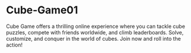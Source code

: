 # Cube-Game01
Cube Game offers a thrilling online experience where you can tackle cube puzzles, compete with friends worldwide, and climb leaderboards. Solve, customize, and conquer in the world of cubes. Join now and roll into the action!
